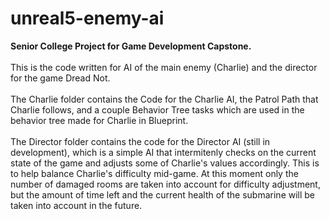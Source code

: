 # unreal5-enemy-ai
**Senior College Project for Game Development Capstone.**\
\
This is the code written for AI of the main enemy (Charlie) and the director for the game Dread Not.\
\
The Charlie folder contains the Code for the Charlie AI, the Patrol Path that Charlie follows, and a couple 
Behavior Tree tasks which are used in the behavior tree made for Charlie in Blueprint.\
\
The Director folder contains the code for the Director AI (still in development), which is a simple AI that intermitenly checks on the current state of 
the game and adjusts some of Charlie's values accordingly. This is to help balance Charlie's difficulty mid-game. At this moment only the
number of damaged rooms are taken into account for difficulty adjustment, but the amount of time left and the current health of the submarine
will be taken into account in the future.
